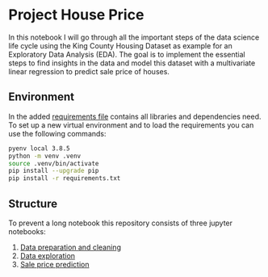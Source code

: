 # Project House Price

In this notebook I will go through all the important steps of the data science life cycle using the King County Housing Dataset as example for an Exploratory Data Analysis (EDA). The goal is to implement the essential steps to find insights in the data and model this dataset with a multivariate linear regression to predict sale price of houses. 

## Environment 

In the added [requirements file](requirements.txt) contains all libraries and dependencies need. To set up a new virtual environment and to load the requirements you can use the following commands:

```sh 
pyenv local 3.8.5
python -m venv .venv
source .venv/bin/activate
pip install --upgrade pip
pip install -r requirements.txt
```

## Structure

To prevent a long notebook this repository consists of three jupyter notebooks:
1. [Data preparation and cleaning](01_data_preparation_cleaning.ipynb)
2. [Data exploration](02_data_exploration.ipynb)
3. [Sale price prediction](03_sale_price_prediction.ipynb)